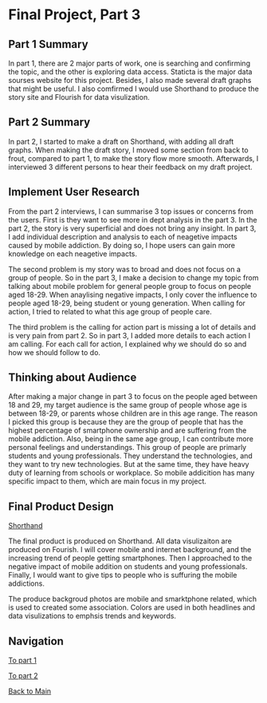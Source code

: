# Final Project, Part 3

## Part 1 Summary
In part 1, there are 2 major parts of work, one is searching and confirming the topic, and the other is exploring data access. Staticta is the major data sourses website for this project. Besides, I also made several draft graphs that might be useful. I also comfirmed I would use Shorthand to produce the story site and Flourish for data visulization.

## Part 2 Summary
In part 2, I started to make a draft on Shorthand, with adding all draft graphs. When making the draft story, I moved some section from back to frout, compared to part 1, to make the story flow more smooth. Afterwards, I interviewed 3 different persons to hear their feedback on my draft project. 

## Implement User Research
From the part 2 interviews, I can summarise 3 top issues or concerns from the users. First is they want to see more in dept analysis in the part 3. In the part 2, the story is very superficial and does not bring any insight. In part 3, I add individual description and analysis to each of neagetive impacts caused by mobile addiction. By doing so, I hope users can gain more knowledge on each neagetive impacts. 

The second problem is my story was to broad and does not focus on a group of people. So in the part 3, I make a decision to change my topic from talking about mobile problem for general people group to focus on people aged 18-29. When anaylising negative impacts, I only cover the influence to people aged 18-29, being student or young generation. When calling for action, I tried to related to what this age group of people care.

The third problem is the calling for action part is missing a lot of details and is very pain from part 2. So in part 3, I added more details to each action I am calling. For each call for action, I explained why we should do so and how we should follow to do.


## Thinking about Audience 
After making a major change in part 3 to focus on the people aged between 18 and 29, my target audience is the same group of people whose age is between 18-29, or parents whose children are in this age range. The reason I picked this group is because they are the group of people that has the highest percentage of smartphone ownership and are suffering from the mobile addiction. Also, being in the same age group, I can contribute more personal feelings and understandings. This group of people are primarly students and young professionals. They understand the technologies, and they want to try new technologies. But at the same time, they have heavy duty of learning from schools or workplace. So mobile addicition has many specific impact to them, which are main focus in my project.

## Final Product Design
[Shorthand](https://carnegiemellon.shorthandstories.com/impact-of-smartphones-on-students-and-young-professionals/index.html)

The final product is produced on Shorthand. All data visulizaiton are produced on Fourish. I will cover mobile and internet background, and the increasing trend of people getting smartphones. Then I approached to the negative impact of mobile addition on students and young professionals. Finally, I would want to give tips to people who is suffuring the mobile addictions. 

The produce backgroud photos are mobile and smarktphone related, which is used to created some association. Colors are used in both headlines and data visulizations to emphsis trends and keywords.

## Navigation

[To part 1](/final_project_Eric_Wang.md)

[To part 2](final_project_Eric_Wang_part2.md)

[Back to Main](/README.md)
